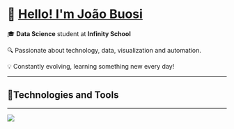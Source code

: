 # 👋 [Hello! I'm João Buosi](https://caminho-do-gif.gif)

🎓 **Data Science** student at **Infinity School**

🔍 Passionate about technology, data, visualization and automation.

💡 Constantly evolving, learning something new every day!

---

## 🚀Technologies and Tools

---

<img src="https://skillicons.dev/icons?i=python,html,js,vscode,github,blender,instagram,linkedin" />


